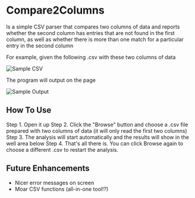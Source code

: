 # Compare2Columns

Is a simple CSV parser that compares two columns of data and reports whether the second column has entries that are not found in the first column, as well as whether there is more than one match for a particular entry in the second column

For example, given the following .csv with these two columns of data

![Sample CSV](https://github.com/starmandeluxe/starmandeluxe.github.io/blob/master/img/sample_csv.PNG)

The program will output on the page

![Sample Output](https://github.com/starmandeluxe/starmandeluxe.github.io/blob/master/img/sample_result.PNG?raw=true)


## How To Use

Step 1. Open it up
Step 2. Click the "Browse" button and choose a .csv file prepared with two columns of data (it will only read the first two columns)
Step 3. The analysis will start automatically and the results will show in the well area below
Step 4. That's all there is. You can click Browse again to choose a different .csv to restart the analysis.

## Future Enhancements
 - Nicer error messages on screen
 - Moar CSV functions (all-in-one tool!?)
